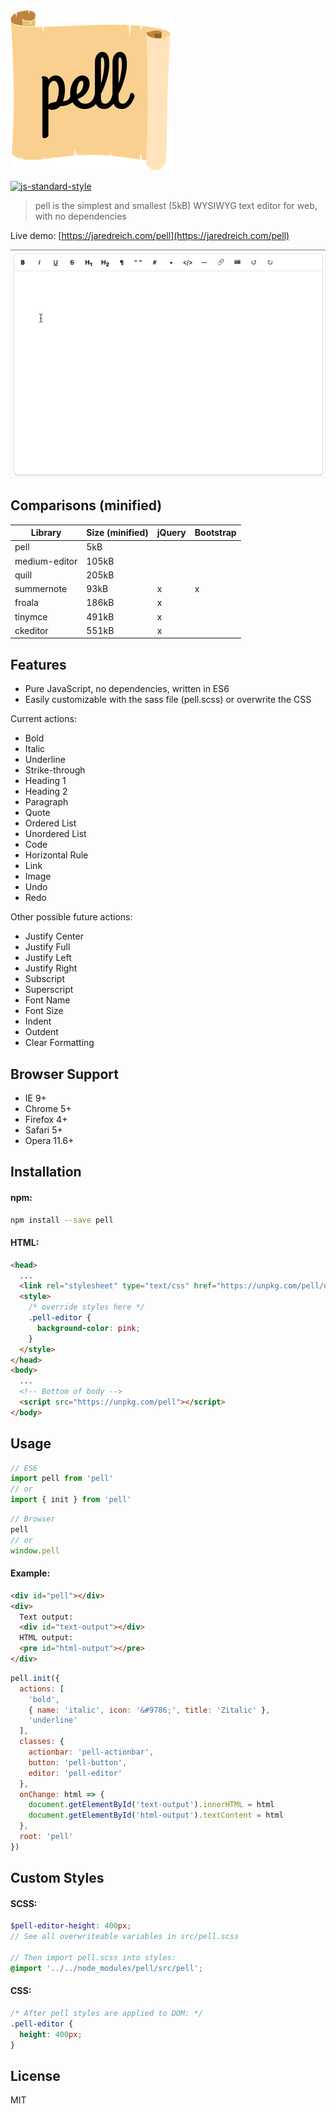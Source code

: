 <img src="./logo.png" width="256" alt="Logo">

[![js-standard-style](https://img.shields.io/badge/code%20style-standard-brightgreen.svg)](http://standardjs.com/)

> pell is the simplest and smallest (5kB) WYSIWYG text editor for web, with no dependencies

Live demo: [https://jaredreich.com/pell](https://jaredreich.com/pell)

![Alt text](/demo.gif?raw=true "Demo")

## Comparisons (minified)

| Library       | Size (minified) | jQuery | Bootstrap |
|---------------|-----------------|--------|-----------|
| pell          | 5kB             |        |           |
| medium-editor | 105kB           |        |           |
| quill         | 205kB           |        |           |
| summernote    | 93kB            | x      | x         |
| froala        | 186kB           | x      |           |
| tinymce       | 491kB           | x      |           |
| ckeditor      | 551kB           | x      |           |

## Features

* Pure JavaScript, no dependencies, written in ES6
* Easily customizable with the sass file (pell.scss) or overwrite the CSS

Current actions:
- Bold
- Italic
- Underline
- Strike-through
- Heading 1
- Heading 2
- Paragraph
- Quote
- Ordered List
- Unordered List
- Code
- Horizontal Rule
- Link
- Image
- Undo
- Redo

Other possible future actions:
- Justify Center
- Justify Full
- Justify Left
- Justify Right
- Subscript
- Superscript
- Font Name
- Font Size
- Indent
- Outdent
- Clear Formatting

## Browser Support

* IE 9+
* Chrome 5+
* Firefox 4+
* Safari 5+
* Opera 11.6+

## Installation

#### npm:

```bash
npm install --save pell
```

#### HTML:

```html
<head>
  ...
  <link rel="stylesheet" type="text/css" href="https://unpkg.com/pell/dist/pell.min.css">
  <style>
    /* override styles here */
    .pell-editor {
      background-color: pink;
    }
  </style>
</head>
<body>
  ...
  <!-- Bottom of body -->
  <script src="https://unpkg.com/pell"></script>
</body>
```

## Usage

```js
// ES6
import pell from 'pell'
// or
import { init } from 'pell'
```

```js
// Browser
pell
// or
window.pell
```

#### Example:

```html
<div id="pell"></div>
<div>
  Text output:
  <div id="text-output"></div>
  HTML output:
  <pre id="html-output"></pre>
</div>
```

```js
pell.init({
  actions: [
    'bold',
    { name: 'italic', icon: '&#9786;', title: 'Zitalic' },
    'underline'
  ],
  classes: {
    actionbar: 'pell-actionbar',
    button: 'pell-button',
    editor: 'pell-editor'
  },
  onChange: html => {
    document.getElementById('text-output').innerHTML = html
    document.getElementById('html-output').textContent = html
  },
  root: 'pell'
})
```

## Custom Styles

#### SCSS:

```scss
$pell-editor-height: 400px;
// See all overwriteable variables in src/pell.scss

// Then import pell.scss into styles:
@import '../../node_modules/pell/src/pell';
```

#### CSS:

```css
/* After pell styles are applied to DOM: */
.pell-editor {
  height: 400px;
}
```

## License

MIT
